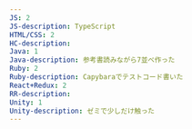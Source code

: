 ```yaml
---
JS: 2
JS-description: TypeScript
HTML/CSS: 2
HC-description: 
Java: 1
Java-description: 参考書読みながら7並べ作った
Ruby: 2
Ruby-description: Capybaraでテストコード書いた
React+Redux: 2
RR-description: 
Unity: 1
Unity-description: ゼミで少しだけ触った
---
```

